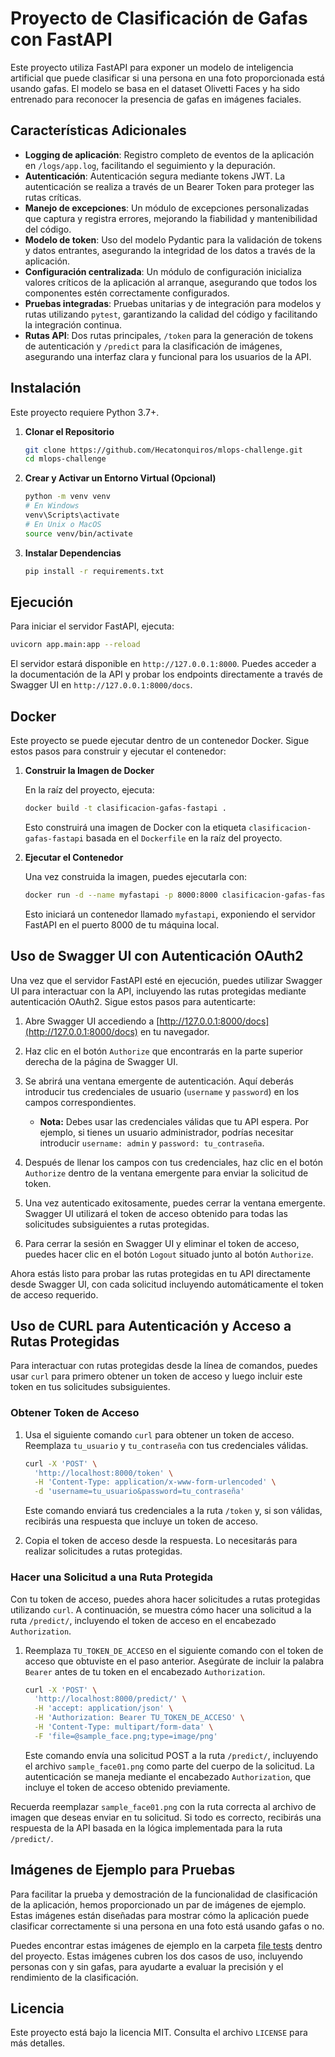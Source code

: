 
# Proyecto de Clasificación de Gafas con FastAPI

Este proyecto utiliza FastAPI para exponer un modelo de inteligencia artificial que puede clasificar si una persona en una foto proporcionada está usando gafas. El modelo se basa en el dataset Olivetti Faces y ha sido entrenado para reconocer la presencia de gafas en imágenes faciales.

## Características Adicionales

- **Logging de aplicación**: Registro completo de eventos de la aplicación en `/logs/app.log`, facilitando el seguimiento y la depuración.
- **Autenticación**: Autenticación segura mediante tokens JWT. La autenticación se realiza a través de un Bearer Token para proteger las rutas críticas.
- **Manejo de excepciones**: Un módulo de excepciones personalizadas que captura y registra errores, mejorando la fiabilidad y mantenibilidad del código.
- **Modelo de token**: Uso del modelo Pydantic para la validación de tokens y datos entrantes, asegurando la integridad de los datos a través de la aplicación.
- **Configuración centralizada**: Un módulo de configuración inicializa valores críticos de la aplicación al arranque, asegurando que todos los componentes estén correctamente configurados.
- **Pruebas integradas**: Pruebas unitarias y de integración para modelos y rutas utilizando `pytest`, garantizando la calidad del código y facilitando la integración continua.
- **Rutas API**: Dos rutas principales, `/token` para la generación de tokens de autenticación y `/predict` para la clasificación de imágenes, asegurando una interfaz clara y funcional para los usuarios de la API.

## Instalación

Este proyecto requiere Python 3.7+.

1. **Clonar el Repositorio**

   ```bash
   git clone https://github.com/Hecatonquiros/mlops-challenge.git
   cd mlops-challenge
   ```

2. **Crear y Activar un Entorno Virtual (Opcional)**

   ```bash
   python -m venv venv
   # En Windows
   venv\Scripts\activate
   # En Unix o MacOS
   source venv/bin/activate
   ```

3. **Instalar Dependencias**

   ```bash
   pip install -r requirements.txt
   ```

## Ejecución

Para iniciar el servidor FastAPI, ejecuta:

```bash
uvicorn app.main:app --reload
```

El servidor estará disponible en `http://127.0.0.1:8000`. Puedes acceder a la documentación de la API y probar los endpoints directamente a través de Swagger UI en `http://127.0.0.1:8000/docs`.

## Docker

Este proyecto se puede ejecutar dentro de un contenedor Docker. Sigue estos pasos para construir y ejecutar el contenedor:

1. **Construir la Imagen de Docker**

   En la raíz del proyecto, ejecuta:

   ```bash
   docker build -t clasificacion-gafas-fastapi .
   ```

   Esto construirá una imagen de Docker con la etiqueta `clasificacion-gafas-fastapi` basada en el `Dockerfile` en la raíz del proyecto.

2. **Ejecutar el Contenedor**

   Una vez construida la imagen, puedes ejecutarla con:

   ```bash
   docker run -d --name myfastapi -p 8000:8000 clasificacion-gafas-fastapi
   ```

   Esto iniciará un contenedor llamado `myfastapi`, exponiendo el servidor FastAPI en el puerto 8000 de tu máquina local.

## Uso de Swagger UI con Autenticación OAuth2

Una vez que el servidor FastAPI esté en ejecución, puedes utilizar Swagger UI para interactuar con la API, incluyendo las rutas protegidas mediante autenticación OAuth2. Sigue estos pasos para autenticarte:

1. Abre Swagger UI accediendo a [http://127.0.0.1:8000/docs](http://127.0.0.1:8000/docs) en tu navegador.

2. Haz clic en el botón `Authorize` que encontrarás en la parte superior derecha de la página de Swagger UI.

3. Se abrirá una ventana emergente de autenticación. Aquí deberás introducir tus credenciales de usuario (`username` y `password`) en los campos correspondientes.

    - **Nota:** Debes usar las credenciales válidas que tu API espera. Por ejemplo, si tienes un usuario administrador, podrías necesitar introducir `username: admin` y `password: tu_contraseña`.

4. Después de llenar los campos con tus credenciales, haz clic en el botón `Authorize` dentro de la ventana emergente para enviar la solicitud de token.

5. Una vez autenticado exitosamente, puedes cerrar la ventana emergente. Swagger UI utilizará el token de acceso obtenido para todas las solicitudes subsiguientes a rutas protegidas.

6. Para cerrar la sesión en Swagger UI y eliminar el token de acceso, puedes hacer clic en el botón `Logout` situado junto al botón `Authorize`.

Ahora estás listo para probar las rutas protegidas en tu API directamente desde Swagger UI, con cada solicitud incluyendo automáticamente el token de acceso requerido.

## Uso de CURL para Autenticación y Acceso a Rutas Protegidas

Para interactuar con rutas protegidas desde la línea de comandos, puedes usar `curl` para primero obtener un token de acceso y luego incluir este token en tus solicitudes subsiguientes.

### Obtener Token de Acceso

1. Usa el siguiente comando `curl` para obtener un token de acceso. Reemplaza `tu_usuario` y `tu_contraseña` con tus credenciales válidas.

    ```bash
    curl -X 'POST' \
      'http://localhost:8000/token' \
      -H 'Content-Type: application/x-www-form-urlencoded' \
      -d 'username=tu_usuario&password=tu_contraseña'
    ```

    Este comando enviará tus credenciales a la ruta `/token` y, si son válidas, recibirás una respuesta que incluye un token de acceso.

2. Copia el token de acceso desde la respuesta. Lo necesitarás para realizar solicitudes a rutas protegidas.

### Hacer una Solicitud a una Ruta Protegida

Con tu token de acceso, puedes ahora hacer solicitudes a rutas protegidas utilizando `curl`. A continuación, se muestra cómo hacer una solicitud a la ruta `/predict/`, incluyendo el token de acceso en el encabezado `Authorization`.

1. Reemplaza `TU_TOKEN_DE_ACCESO` en el siguiente comando con el token de acceso que obtuviste en el paso anterior. Asegúrate de incluir la palabra `Bearer` antes de tu token en el encabezado `Authorization`.

    ```bash
    curl -X 'POST' \
      'http://localhost:8000/predict/' \
      -H 'accept: application/json' \
      -H 'Authorization: Bearer TU_TOKEN_DE_ACCESO' \
      -H 'Content-Type: multipart/form-data' \
      -F 'file=@sample_face.png;type=image/png'
    ```

    Este comando envía una solicitud POST a la ruta `/predict/`, incluyendo el archivo `sample_face01.png` como parte del cuerpo de la solicitud. La autenticación se maneja mediante el encabezado `Authorization`, que incluye el token de acceso obtenido previamente.

Recuerda reemplazar `sample_face01.png` con la ruta correcta al archivo de imagen que deseas enviar en tu solicitud. Si todo es correcto, recibirás una respuesta de la API basada en la lógica implementada para la ruta `/predict/`.

## Imágenes de Ejemplo para Pruebas

Para facilitar la prueba y demostración de la funcionalidad de clasificación de la aplicación, hemos proporcionado un par de imágenes de ejemplo. Estas imágenes están diseñadas para mostrar cómo la aplicación puede clasificar correctamente si una persona en una foto está usando gafas o no.

Puedes encontrar estas imágenes de ejemplo en la carpeta [file tests](app/tests/test_files) dentro del proyecto. Estas imágenes cubren los dos casos de uso, incluyendo personas con y sin gafas, para ayudarte a evaluar la precisión y el rendimiento de la clasificación.

## Licencia

Este proyecto está bajo la licencia MIT. Consulta el archivo `LICENSE` para más detalles.
